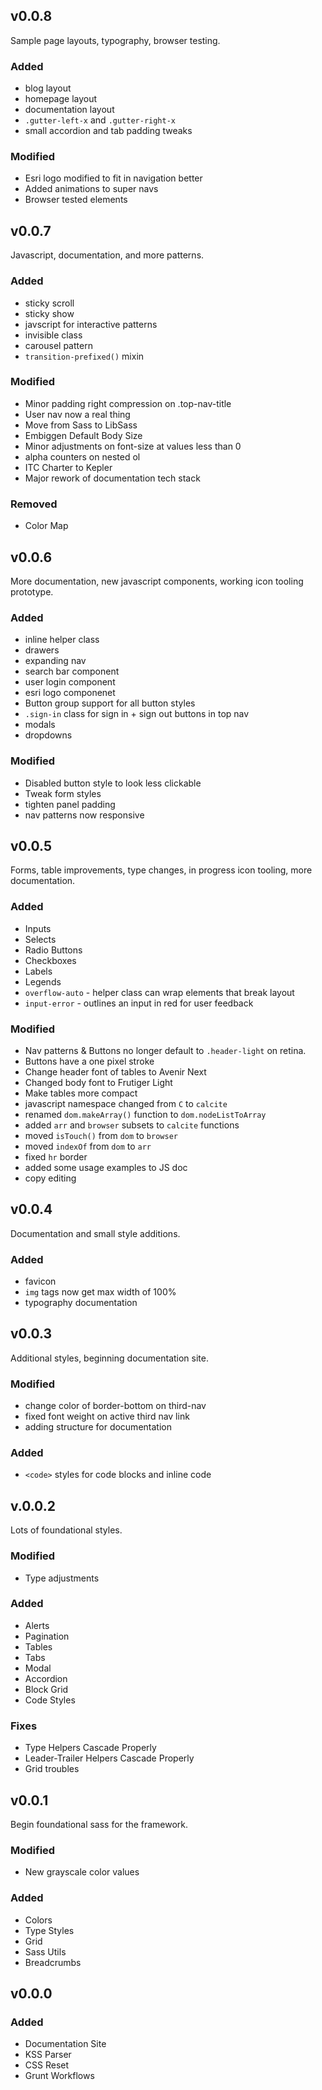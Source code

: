 ## v0.0.8

Sample page layouts, typography, browser testing.

### Added
- blog layout
- homepage layout
- documentation layout
- `.gutter-left-x` and `.gutter-right-x`
- small accordion and tab padding tweaks

### Modified
- Esri logo modified to fit in navigation better
- Added animations to super navs
- Browser tested elements

## v0.0.7

Javascript, documentation, and more patterns.

### Added
- sticky scroll
- sticky show
- javscript for interactive patterns
- invisible class
- carousel pattern
- `transition-prefixed()` mixin

### Modified
- Minor padding right compression on .top-nav-title
- User nav now a real thing
- Move from Sass to LibSass
- Embiggen Default Body Size
- Minor adjustments on font-size at values less than 0
- alpha counters on nested ol
- ITC Charter to Kepler
- Major rework of documentation tech stack

### Removed
- Color Map

## v0.0.6

More documentation, new javascript components, working icon tooling prototype.

### Added
- inline helper class
- drawers
- expanding nav
- search bar component
- user login component
- esri logo componenet
- Button group support for all button styles
- `.sign-in` class for sign in + sign out buttons in top nav
- modals
- dropdowns

### Modified
- Disabled button style to look less clickable
- Tweak form styles
- tighten panel padding
- nav patterns now responsive

## v0.0.5
Forms, table improvements, type changes, in progress icon tooling, more documentation.

### Added
- Inputs
- Selects
- Radio Buttons
- Checkboxes
- Labels
- Legends
- `overflow-auto` - helper class can wrap elements that break layout
- `input-error` - outlines an input in red for user feedback

### Modified
- Nav patterns & Buttons no longer default to `.header-light` on retina.
- Buttons have a one pixel stroke
- Change header font of tables to Avenir Next
- Changed body font to Frutiger Light
- Make tables more compact
- javascript namespace changed from `C` to `calcite`
- renamed `dom.makeArray()` function to `dom.nodeListToArray`
- added `arr` and `browser` subsets to `calcite` functions
- moved `isTouch()` from `dom` to `browser`
- moved `indexOf` from `dom` to `arr`
- fixed `hr` border
- added some usage examples to JS doc
- copy editing

## v0.0.4
Documentation and small style additions.

### Added
- favicon
- `img` tags now get max width of 100%
- typography documentation

## v0.0.3
Additional styles, beginning documentation site.

### Modified
- change color of border-bottom on third-nav
- fixed font weight on active third nav link
- adding structure for documentation

### Added
- `<code>` styles for code blocks and inline code

## v.0.0.2
Lots of foundational styles.

### Modified
- Type adjustments

### Added
- Alerts
- Pagination
- Tables
- Tabs
- Modal
- Accordion
- Block Grid
- Code Styles

### Fixes
- Type Helpers Cascade Properly
- Leader-Trailer Helpers Cascade Properly
- Grid troubles

## v0.0.1

Begin foundational sass for the framework.

### Modified
- New grayscale color values

### Added
- Colors
- Type Styles
- Grid
- Sass Utils
- Breadcrumbs

## v0.0.0

### Added
- Documentation Site
- KSS Parser
- CSS Reset
- Grunt Workflows
